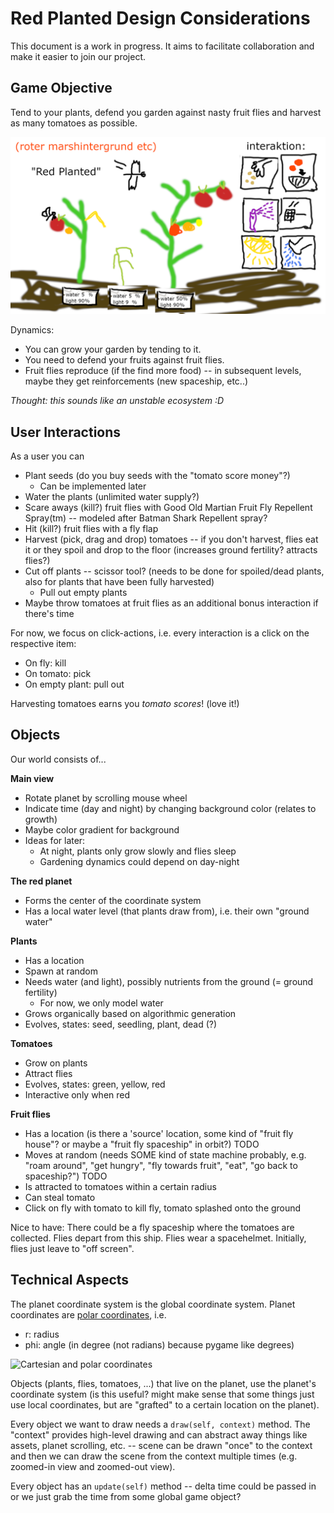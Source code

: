 # Red Planted Design Considerations

This document is a work in progress.
It aims to facilitate collaboration and make it easier
to join our project.

## Game Objective

Tend to your plants, defend you garden against nasty fruit flies
and harvest as many tomatoes as possible.

![Overview](init_discussion/red_planted.png)

Dynamics:
* You can grow your garden by tending to it.
* You need to defend your fruits against fruit flies.
* Fruit flies reproduce (if the find more food) -- in subsequent levels, maybe they get reinforcements (new spaceship, etc..)

*Thought: this sounds like an unstable ecosystem :D*

## User Interactions

As a user you can
* Plant seeds (do you buy seeds with the "tomato score money"?)
  * Can be implemented later
* Water the plants (unlimited water supply?)
* Scare aways (kill?) fruit flies with Good Old Martian Fruit Fly Repellent Spray(tm) -- modeled after Batman Shark Repellent spray?
* Hit (kill?) fruit flies with a fly flap
* Harvest (pick, drag and drop) tomatoes -- if you don't harvest, flies eat it or they spoil and drop to the floor (increases ground fertility? attracts flies?)
* Cut off plants -- scissor tool? (needs to be done for spoiled/dead plants, also for plants that have been fully harvested)
  * Pull out empty plants
* Maybe throw tomatoes at fruit flies as an additional bonus interaction if there's time

For now, we focus on click-actions, i.e. every interaction is a click on the respective item:
- On fly: kill
- On tomato: pick
- On empty plant: pull out

Harvesting tomatoes earns you *tomato scores*! (love it!)

## Objects

Our world consists of...

**Main view**
- Rotate planet by scrolling mouse wheel
- Indicate time (day and night) by changing background color (relates to growth)
- Maybe color gradient for background
- Ideas for later:
  - At night, plants only grow slowly and flies sleep
  - Gardening dynamics could depend on day-night

**The red planet**
- Forms the center of the coordinate system
- Has a local water level (that plants draw from), i.e. their own "ground water"

**Plants**
- Has a location
- Spawn at random
- Needs water (and light), possibly nutrients from the ground (= ground fertility)
  - For now, we only model water
- Grows organically based on algorithmic generation
- Evolves, states: seed, seedling, plant, dead (?)

**Tomatoes**
- Grow on plants
- Attract flies
- Evolves, states: green, yellow, red
- Interactive only when red

**Fruit flies**
- Has a location (is there a 'source' location, some kind of "fruit fly house"? or maybe a "fruit fly spaceship" in orbit?) TODO
- Moves at random (needs SOME kind of state machine probably, e.g. "roam around", "get hungry", "fly towards fruit", "eat", "go back to spaceship?") TODO
- Is attracted to tomatoes within a certain radius
- Can steal tomato
- Click on fly with tomato to kill fly, tomato splashed onto the ground

Nice to have:
There could be a fly spaceship where the tomatoes are collected. Flies depart from this ship.
Flies wear a spacehelmet.
Initially, flies just leave to "off screen".

## Technical Aspects

The planet coordinate system is the global coordinate system.
Planet coordinates are [polar coordinates](https://en.wikipedia.org/wiki/Polar_coordinate_system), i.e.
- r: radius
- phi: angle (in degree (not radians) because pygame like degrees)

![Cartesian and polar coordinates](https://upload.wikimedia.org/wikipedia/commons/thumb/7/78/Polar_to_cartesian.svg/1024px-Polar_to_cartesian.svg.png)

Objects (plants, flies, tomatoes, ...) that live on the planet,
use the planet's coordinate system (is this useful? might make sense
that some things just use local coordinates, but are "grafted" to a
certain location on the planet).

Every object we want to draw needs a `draw(self, context)` method.
The "context" provides high-level drawing and can abstract away things
like assets, planet scrolling, etc. -- scene can be drawn "once" to
the context and then we can draw the scene from the context multiple
times (e.g. zoomed-in view and zoomed-out view).

Every object has an `update(self)` method -- delta time could be passed
in or we just grab the time from some global game object?
